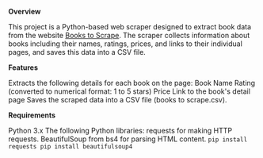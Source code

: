 **Overview**

This project is a Python-based web scraper designed to extract book data from the website [Books to Scrape](http://books.toscrape.com/). The scraper collects information about books including their names, ratings, prices, and links to their individual pages, and saves this data into a CSV file.

**Features**

Extracts the following details for each book on the page:
Book Name
Rating (converted to numerical format: 1 to 5 stars)
Price
Link to the book's detail page
Saves the scraped data into a CSV file (books to scrape.csv).

**Requirements**

Python 3.x
The following Python libraries:
requests for making HTTP requests.
BeautifulSoup from bs4 for parsing HTML content.
`pip install requests
pip install beautifulsoup4`


